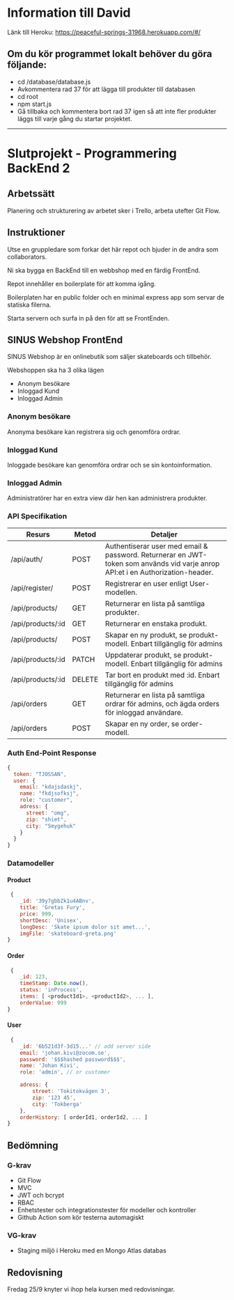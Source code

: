 # Information till David
Länk till Heroku: https://peaceful-springs-31968.herokuapp.com/#/

## Om du kör programmet lokalt behöver du göra följande:
 - cd /database/database.js
 - Avkommentera rad 37 för att lägga till produkter till databasen
 - cd root
 - npm start.js
 - Gå tillbaka och kommentera bort rad 37 igen så att inte fler produkter läggs till varje gång du startar projektet.
 __________________________________________________________________________________________________________________________

# Slutprojekt - Programmering BackEnd 2

## Arbetssätt
Planering och strukturering av arbetet sker i Trello, arbeta utefter Git Flow.

## Instruktioner
Utse en gruppledare som forkar det här repot och bjuder in de andra som collaborators.

Ni ska bygga en BackEnd till en webbshop med en färdig FrontEnd.

Repot innehåller en boilerplate för att komma igång.

Boilerplaten har en public folder och en minimal express app som servar de statiska filerna.

Starta servern och surfa in på den för att se FrontEnden.

## SINUS Webshop FrontEnd

SINUS Webshop är en onlinebutik som säljer skateboards och tillbehör.

Webshoppen ska ha 3 olika lägen
* Anonym besökare
* Inloggad Kund
* Inloggad Admin

### Anonym besökare
Anonyma besökare kan registrera sig och genomföra ordrar.

### Inloggad Kund
Inloggade besökare kan genomföra ordrar och se sin kontoinformation.

### Inloggad Admin
Administratörer har en extra view där hen kan administrera produkter.

### API Specifikation

| Resurs | Metod | Detaljer |
| ------ | ------ | ------ |
| /api/auth/ | POST | Authentiserar user med email & password. Returnerar en JWT-token som används vid varje anrop API:et i en Authorization-header. |
| /api/register/ | POST | Registrerar en user enligt User-modellen. |
| /api/products/ | GET | Returnerar en lista på samtliga produkter. |
| /api/products/:id | GET | Returnerar en enstaka produkt. |
| /api/products/ | POST | Skapar en ny produkt, se produkt-modell. Enbart tillgänglig för admins |
| /api/products/:id | PATCH | Uppdaterar produkt, se produkt-modell. Enbart tillgänglig för admins |
| /api/products/:id | DELETE | Tar bort en produkt med :id. Enbart tillgänglig för admins |
| /api/orders | GET | Returnerar en lista på samtliga ordrar för admins, och ägda orders för inloggad användare. |
| /api/orders | POST | Skapar en ny order, se order-modell. |

### Auth End-Point Response
```js
{
  token: "TJOSSAN",
  user: {
    email: "kdajsdaskj",
    name: "fkdjsofksj",
    role: "customer",
    adress: {
      street: "omg",
      zip: "shiet",
      city: "Smygehuk"
    }
  }
}
```

### Datamodeller

#### Product

```javascript
 {
    _id: '39y7gbbZk1u4ABnv',
    title: 'Gretas Fury',
    price: 999,
    shortDesc: 'Unisex',
    longDesc: 'Skate ipsum dolor sit amet...',
    imgFile: 'skateboard-greta.png'
} 
```

#### Order
```javascript
 {
    _id: 123,
    timeStamp: Date.now(), 
    status: 'inProcess',
    items: [ <productId1>, <productId2>, ... ],
    orderValue: 999
} 
```

#### User
```javascript
 {
    _id: '6b521d3f-3d15...' // add server side
    email: 'johan.kivi@zocom.se',
    password: '$$$hashed password$$$',
    name: 'Johan Kivi',
    role: 'admin', // or customer

    adress: {
        street: 'Tokitokvägen 3',
        zip: '123 45',
        city: 'Tokberga'
    },
    orderHistory: [ orderId1, orderId2, ... ]
} 
```


## Bedömning

### G-krav
* Git Flow
* MVC
* JWT och bcrypt
* RBAC
* Enhetstester och integrationstester för modeller och kontroller
* Github Action som kör testerna automagiskt

### VG-krav
* Staging miljö i Heroku med en Mongo Atlas databas

## Redovisning
Fredag 25/9 knyter vi ihop hela kursen med redovisningar.

